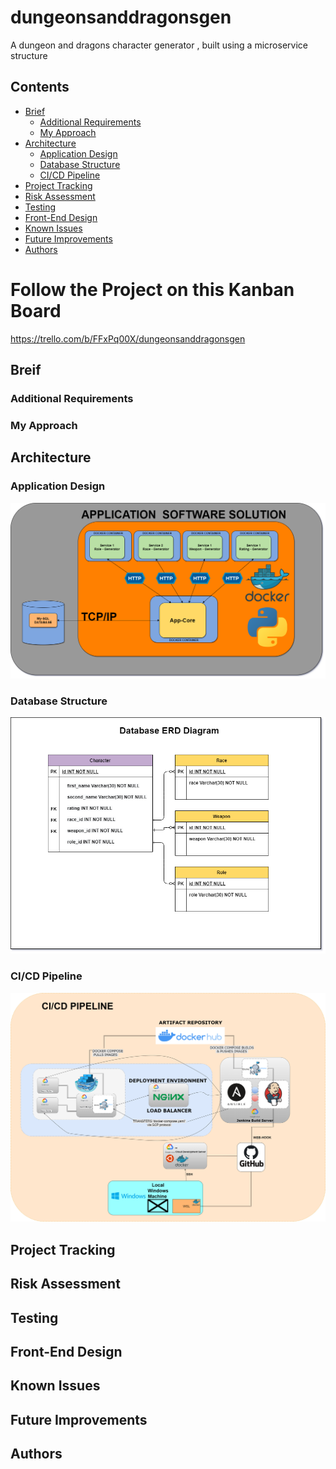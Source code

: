 # dungeonsanddragonsgen
A dungeon and dragons character generator , built using a microservice structure

## Contents
* [Brief](#brief)
   * [Additional Requirements](#additional-requirements)
   * [My Approach](#my-approach)
* [Architecture](#architecture)
   * [Application Design](#application-design)
   * [Database Structure](#database-structure)
   * [CI/CD Pipeline](#ci-pipeline)
* [Project Tracking](#project-tracking)
* [Risk Assessment](#risk-assessment)
* [Testing](#testing)
* [Front-End Design](#front-end-design)
* [Known Issues](#known-issues)
* [Future Improvements](#future-improvements)
* [Authors](#authors)


# Follow the Project on this Kanban Board
https://trello.com/b/FFxPq00X/dungeonsanddragonsgen

## Breif 

### Additional Requirements

### My Approach

## Architecture

### Application Design
![](images/ApplicationDescription.png)
### Database Structure
![](images/ERDdiagram.png)
### CI/CD Pipeline
![](images/CI_CDPIPELINE.png)

## Project Tracking

## Risk Assessment

## Testing

## Front-End Design

## Known Issues 

## Future Improvements

## Authors


